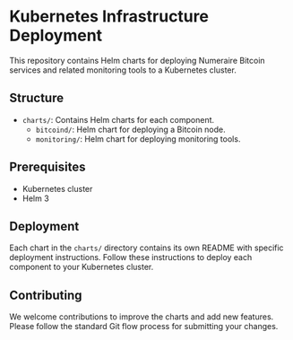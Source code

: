 # Kubernetes Infrastructure Deployment

This repository contains Helm charts for deploying Numeraire Bitcoin services and related monitoring tools to a Kubernetes cluster.

## Structure

- `charts/`: Contains Helm charts for each component.
  - `bitcoind/`: Helm chart for deploying a Bitcoin node.
  - `monitoring/`: Helm chart for deploying monitoring tools.

## Prerequisites

- Kubernetes cluster
- Helm 3

## Deployment

Each chart in the `charts/` directory contains its own README with specific deployment instructions. Follow these instructions to deploy each component to your Kubernetes cluster.

## Contributing

We welcome contributions to improve the charts and add new features. Please follow the standard Git flow process for submitting your changes.
